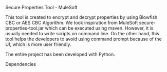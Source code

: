 Secure Properties Tool - MuleSoft

This tool is created to encrypt and decrypt properties by using Blowfish CBC or AES CBC Algorithm. We took inspiration from MuleSoft secure-properties-tool.jar which can be executed using maven.
However, it is usually needed to write scripts on command line. On the other hand, this tool helps the developers to avoid using command prompt because of the UI, which is more user friendly.

The entire project has been developed with Python.

Dependencies